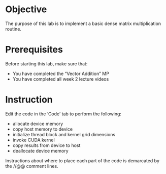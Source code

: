 # Objective

The purpose of this lab is to implement a basic dense matrix multiplication routine.

# Prerequisites

Before starting this lab, make sure that:
- You have completed the “Vector Addition” MP
- You have completed all week 2 lecture videos

# Instruction

Edit the code in the ‘Code’ tab to perform the following:
- allocate device memory
- copy host memory to device
- initialize thread block and kernel grid dimensions
- invoke CUDA kernel
- copy results from device to host
- deallocate device memory

Instructions about where to place each part of the code is demarcated by the //@@ comment lines.
